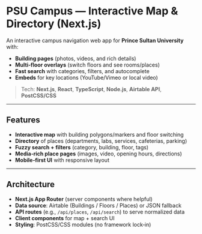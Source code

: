# PSU Campus — Interactive Map & Directory (Next.js)

An interactive campus navigation web app for **Prince Sultan University** with:
- **Building pages** (photos, videos, and rich details)
- **Multi‑floor overlays** (switch floors and see rooms/places)
- **Fast search** with categories, filters, and autocomplete
- **Embeds** for key locations (YouTube/Vimeo or local video)

> Tech: **Next.js**, **React**, **TypeScript**, **Node.js**, **Airtable API**, **PostCSS/CSS**

---

##  Features
- **Interactive map** with building polygons/markers and floor switching
- **Directory** of places (departments, labs, services, cafeterias, parking)
- **Fuzzy search + filters** (category, building, floor, tags)
- **Media‑rich place pages** (images, video, opening hours, directions)
- **Mobile‑first UI** with responsive layout

---

##  Architecture
- **Next.js App Router** (server components where helpful)
- **Data source**: Airtable (Buildings / Floors / Places) or JSON fallback
- **API routes** (e.g., `/api/places`, `/api/search`) to serve normalized data
- **Client components** for map + search UI
- **Styling**: PostCSS/CSS modules (no framework lock‑in)

